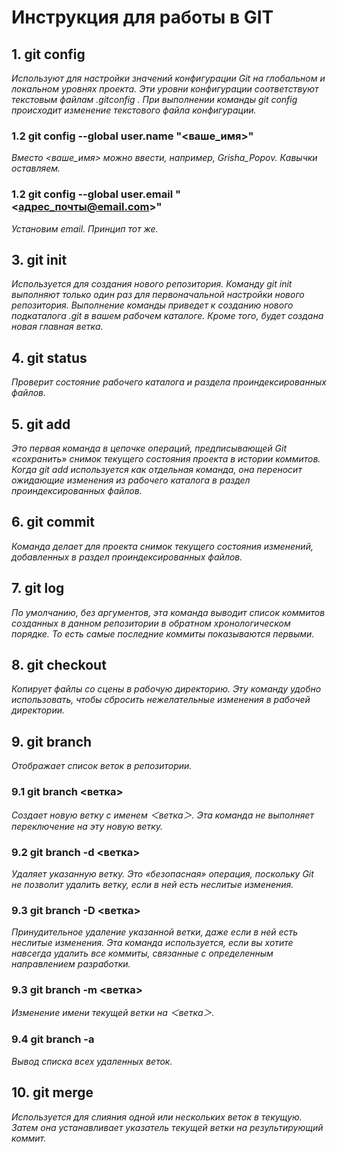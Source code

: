 # Инструкция для работы в GIT

## __1. git config__
*Используют для настройки значений конфигурации Git на глобальном и локальном уровнях проекта. Эти уровни конфигурации соответствуют текстовым файлам .gitconfig . При выполнении команды git config происходит изменение текстового файла конфигурации.*
### __1.2 git config --global user.name "<ваше_имя>"__
*Вместо <ваше_имя> можно ввести, например, Grisha_Popov. Кавычки оставляем.*

### __1.2 git config --global user.email "<адрес_почты@email.com>"__
*Установим email. Принцип тот же.*


## __3. git init__
*Используется для создания нового репозитория. Команду git init выполняют только один раз для первоначальной настройки нового репозитория. Выполнение команды приведет к созданию нового подкаталога .git в вашем рабочем каталоге. Кроме того, будет создана новая главная ветка.*

## __4. git status__
*Проверит состояние рабочего каталога и раздела проиндексированных файлов.*


## __5. git add__
*Это первая команда в цепочке операций, предписывающей Git «сохранить» снимок текущего состояния проекта в истории коммитов. Когда git add используется как отдельная команда, она переносит ожидающие изменения из рабочего каталога в раздел проиндексированных файлов.*


## __6. git commit__
*Команда делает для проекта снимок текущего состояния изменений, добавленных в раздел проиндексированных файлов.*


## __7. git log__
*По умолчанию, без аргументов, эта команда выводит список коммитов созданных в данном репозитории в обратном хронологическом порядке. То есть самые последние коммиты показываются первыми.*


## __8. git checkout__
*Копирует файлы со сцены в рабочую директорию. Эту команду удобно использовать, чтобы сбросить нежелательные изменения в рабочей директории.*


## __9. git branch__
*Отображает список веток в репозитории.*
### __9.1 git branch <ветка>__
*Создает новую ветку с именем ＜ветка＞. Эта команда не выполняет переключение на эту новую ветку.*
### __9.2 git branch -d <ветка>__
*Удаляет указанную ветку. Это «безопасная» операция, поскольку Git не позволит удалить ветку, если в ней есть неслитые изменения.*
### __9.3 git branch -D <ветка>__
*Принудительное удаление указанной ветки, даже если в ней есть неслитые изменения. Эта команда используется, если вы хотите навсегда удалить все коммиты, связанные с определенным направлением разработки.*
### __9.3 git branch -m <ветка>__
*Изменение имени текущей ветки на ＜ветка＞.*
### __9.4 git branch -a__
*Вывод списка всех удаленных веток.*


## __10. git merge__
*Используется для слияния одной или нескольких веток в текущую. Затем она устанавливает указатель текущей ветки на результирующий коммит.*